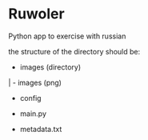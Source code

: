 # Ruwoler
Python app to exercise with russian

the structure of the directory should be:

- images (directory)
  
| - images (png)

- config

- main.py
  
- metadata.txt
